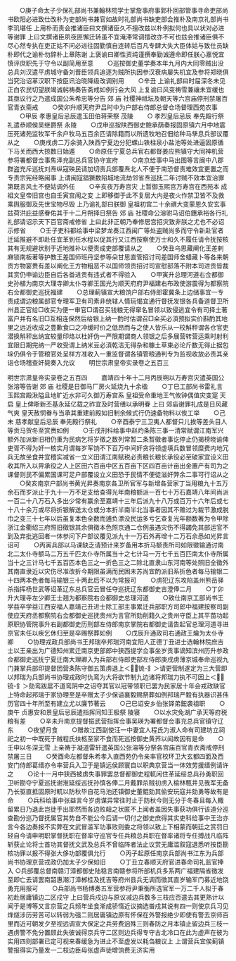 <!-- { "loadSidebar": true } -->
　　○庚子命太子少保礼部尚书兼翰林院学士掌詹事府事郭朴回部管事寻命吏部尚书欧阳必进致仕改朴为吏部尚书兼官如故时礼部尚书缺吏部会推朴及南京礼部尚书李玑堪任  上用朴而责会推诸臣曰文撰诸臣久不擅改兹以朴例拟何也具以状对必进等谢罪  上曰文撰诸臣夙夜匪懈迁转虽不宜淹滞常调擅改亦不可也兹会推诸臣俱不尽心然专执在吏正姑不问必进往固勤慎自连转后百凡专肆大失大臣体姑与致仕员缺朴即代之谕朴勿辞朴上章陈谢  上褒谕曰卿性资纯谨撰奉勤诚遵命即任朕心嘉悦宜慎评庶职先于守令以副简用至意
　　○巡按御史董学奏本年九月内大同零贼出没总兵刘汉遣平虏城守备刘晋臣领兵追逐为贼所执因参汉衰病屡失机宜及参将郑晓俱当究治诏革汉职下按臣讯治晓降级改调别用
　　○辛丑  上谕礼部曰时屇深冬未见正白农民切望朕竭诚躬祷奏告斋戒如例行会大风  上复谕曰风变祷雪兼禳未宜缓也其亟议行之乃遣成国公朱希忠等分告  郊  庙  社稷神祗坛及朝天等六宫庙停刑禁屠百官青衣斋戒
　　○癸卯升顺天府尹吕时中为户部右侍郎总督仓场督理西苑农事
　　○甲辰  孝惠皇后忌辰遣玉田伯蒋荣祭  茂陵
　　○  孝烈皇后忌辰  奉先殿行祭礼遣恭顺侯吴继爵祭  永陵
　　○戊申巡按陕西御史鲍承荫奏报固原镇六月中地震压死诸苑监牧军千余户牧马五百余匹请除籍而以所遗牧地召佃给种马孳息兵部议覆从之
　　○庚戌虏二万余骑入陕西宁夏边分犯螺山铁柱泉小盐池等处进逼固原循下马关而西大掠数日始遁
　　○命原任宁夏总兵官右都督姜应熊镇守大同神机营参将署都督佥事焦泽充副总兵官协守宣府
　　○南京给事中马出图等言闽中八郡群盗充斥巡抚刘焘纵寇殃民请加切责兵部覆焘北人不便于南恐督责难效宜更置之而专责宗宪经略闽事  上谓闽寇猖獗数陷城地流劫邻省焘巡抚二年讨贼不效本宜治罪第既言风土不便姑调外任
　　○辛亥夜万寿宫灾  上暂御玉熙宫万寿宫在西苑本  成祖文皇帝旧宫也自壬寅宫闱之变  上即移御于此不复居大内是夜火作禁卫皆不及救乘舆服御及先世宝物尽毁  上乃谕礼部曰朕御  皇祖初宫二十余禩大变蒙恩久安玄事兹荷洪庇益感眷佑其于十二月朔择日祭告  郊  庙  社稷命公溶驸马诏伯鏸承裕各行礼礼部请诏示天下百官斋戒修省  上曰此非正朝乃奉修居宫招灾致非朕之尤也不必诏示修省
　　○壬子吏科都给事中梁梦龙奏江西闽广等处盗贼尚多而守令新赴官者迁延推避不即赴任宜革到任水程以促其行又江西按察使万士和久不履任请令抚按核其有无规避状别于近地推补以便责成吏部覆请从之
　　○癸丑乌思藏阐化王差剌麻锁南板著等护教王差国师班丹坚参等朵甘思直管招讨司差国师舍蜡藏卜等各来朝贡方物宴赉有差以阐化王方物粗恶不以国师领贡招讨司宣慰部落不附本司进贡皆裁其赏仍申谕边臣自后各畨进贡有违式者不得验入
　　○甲寅升总理河道右佥都御史孙植为南京大理寺卿太仆寺卿王国光为顺天府府尹福建右布政使游震得为都察院右佥都御史巡抚福建
　　○总理蓟镇宣大粮饷户部右侍郎霍冀条上边储事宜一专责成谓边粮属部官专理军卫有司素非统辖人情玩愒宜通行督抚发银各兵备道督卫所州县正官给□收买为便一审官□谓召买钱粮无得窜名冒领以致侵逃宜令有司择土著富户并有名旧□互相连保然后给银上纳一酌时估谓召□籴买必湏预拟实价斟酌其地里之远近收成之豊歉食口之冲缓时价之低昂而与之使人皆乐从一校斛秤谓各仓官吏潜换斛秤出纳宜较量印烙以杜奸伪一严限期谓商人领银之后多展营转营运乘时射利宜限日期完纳一严收受谓上纳米豆必湏乾洁无得杂和糠土草束必论斤数无得止据包垛仍俱令于管粮官处呈样方准收入一重监督谓各镇管粮通判专为监视收放必责其亲诣仓场稽查奸毙奏入允议
　　明世宗肃皇帝实录卷之五百三


明世宗肃皇帝实录卷之五百四
　　嘉靖四十年十二月丙辰朔以万寿宫灾遣英国公张溶等告谢  郊  庙  社稷是日御马厂房火延烧九十余楹
　　○丁巳工部尚书雷礼言玉熙宫殿湫隘且地旷近水非可久御万寿宫系  皇祖受命重地王气攸钟偶值灾变寔  天启  皇上俾晣新丕基永延亿载之祚宜及时营缮以承明眷  上曰  郊庙谢罪礼成是日风藏气爽  皇天赦悯眷与当承其重建前殿如旧制余候式行仍速备物料以俟工举
　　○己未  慈孝献皇后忌辰  奉先殿行祭礼
　　○辛酉泰宁三卫夷人都督只儿挨等差头目人等贡马贺冬至赏赉如例
　　○壬戌刑科给事中赵灼条陈三事一清常赋谓江南军兴额外加派新旧相仍重为民病乞将岁徵之数列常暂二条暂徵者事讫停止仍揭榜晓谕俾吏胥不得为奸一核实月谓每岁军饷不下百万中间奸贪将领虚填兵数冒领糜费内地冗兵无故坐食并宜稽实减省一立义田谓江南赋税必责粮长粮长承役必至破家宜设义田收其所入以畀承役之人上区田六百亩中区五百亩下区四百亩计亩出金置产有司为之课督则民不偏累国课可足户部覆设立义田恐于民情不便徒滋奸弊余二事可行诏从之
　　○癸亥南京户部尚书黄光昇奏南京各卫所官军与新增各营家丁当用粮九十五万余石而岁派止于九十一万不足支给查得光年南粮额派一百七十万石嘉靖八年间尚派一百二十八万石入多出少常有赢余至嘉靖十三年后派九十八万或百万十六年后或七十八十余万或尽将折银解送太仓或分本折半南半北当事者因其不赡过为裁节激成脱巾之变三十七年以后虽复本色全数而逋负漂没民运多亏乞查复光年额数著为令甲除浙江金衢绍三府照旧徵银其余俱徵本色照京通二仓例虽遇灾伤不得蠲免其部运官不到及弃批逃回者一体参问下户部议覆见派九十一万石外再增十二万石余悉如光昇言诏可
　　○丙寅兵部以马课缺乏请预计来岁备用本折马额责所司如限徵输通讨南北二太仆寺额马二万五千匹太仆寺所属当十之七计马一万七千五百匹南太仆寺所属当十之三计马七千五百匹本色三之一折色三之二除北直隶山东河南等处照旧全徵外其南直隶近以灾伤尽准改折今期限虽满而民困未苏尚宜酌派旧系折色者每马输银二十四两本色者每马输银三十两此后不以为常报可
　　○虏犯辽东攻陷盖州熊岳驿杀指挥杨世武等诏革辽东总兵官云冒任夺巡抚辽东都御史吉澄俸二月
　　○丁卯升大理寺左少卿王士翘为都察院右佥都御史总理河道
　　○致仕南京工部尚书王学益卒学益江西安福人嘉靖己丑进士除工部主事累迁兵部职方司郎中福建按察司副使应天府丞都察院右佥都御史巡抚贵州为言官所劾削籍久之贵州守臣上其平苗功起原职协管院事升右副都御史历刑部左侍郎南京掌院右都御史请告起官总理河道寻进京官未任以疾乞休归至是卒赐祭葬如例
　　○戊辰升通政司右通政王爚为太仆寺卿
　　○协理戎政兵部尚书王邦瑞卒邦瑞河南宜阳人正德丁丑进士选翰林院庶吉士以王亲出为广德知州累迁南京吏部郎中狭西提学佥事坐岁贡事谪知滨州历升参政佥都御史巡抚宁夏迁南大理卿入为兵部右侍郎吏部左侍郎庚戌虏薄京城奉命巡视九门兼掌兵部印提督团营条陈守御五策虏退上＜锍-釒＞请更营制遂定为三大营即以邦瑞为兵部尚书协理戎政时仇鸾为大将欲节制九边诸将邦瑞力执不可因上＜锍-釒＞劾鸾跋扈不道鸾阴中之诏夺其官以冠带领职已罢为民家居十年会戎政缺官  上特命起邦瑞于家协理至是卒赠太子少保谥襄毅赐祭葬如例邦瑞严毅有执器识甚伟历官四十年所至有建立尤以廉节著云
　　○己巳诏安乡伯张铎弟鋐袭祖职
　　○庚午  贞惠安和景皇后忌辰遣指挥同知王极祭  陵寝
　　○以水灾免湖广承天等府税粮有差
　　○辛未升南京提督振武营指挥佥事吴瑛为署都督佥事充总兵官镇守辽东
　　○夜望月食
　　○赠故江西副使汪一中妻宜人程氏为淑人命有司建坊立祠祀之初一中既死于贼程氏扶柩至家不食而死巡按御史黄荞以闻故因有是命
　　○壬申以冬深无雪  上亲祷于凝道雷轩遣英国公张溶等分祭各宫庙百官青衣斋戒停刑禁屠三日
　　○癸酉命左都督朱希孝入直西苑仍令亲率官校环卫大玄都四面及西安门侍郎葛缙亦令率营兵入卫于是镇远侯顾寰自以职典京营当一体效劳援缙例请许之
　　○论十一月中狭西被虏失事罪罢总督都御史程軏闲住革延绥总兵孙勇职回卫听勘夺宁夏巡抚谢淮延绥巡抚孙慎各俸二月戴罪杀贼初虏入榆林甎井见我军无备乃长驱直抵固原时軏以防秋毕自花马池还镇御史董鲲劾其偷安玩寇并劾勇等故有是命
　　○兵科给事中张益言今岁虏谋异常往时止于防秋今则无分于冬春且每入輙留累日乃退此岂徒手出耶然而各边败衄之状匿不上闻者盖因失事获功俱行该道分巡查勘分巡乃督抚属官其势自不能公今后请一切付之御史庶得其实吏科给事中王治亦言今各边奏报不实弊在文武冒滥军功事败则委之将领以致上下相蒙而朝廷之赏罚日轻自今请申明职掌督抚职在督率守巡官专任兵粮总兵职在督率诸将专任搏战凡临阵斩获止论将士首功其督抚文武及总兵不曾临阵者法止议赏无庸滥叙寇退悉听按臣勘核功罪以报不得张大侈功部覆俱允行
　　○丙子起原任南京兵部尚书江东为兵部尚书协理京营戎政仍加太子少保如旧
　　○丁丑立春顺天府官进春命司礼监官捧入
○兵部覆总督南赣汀漳都御史陆稳言南赣参将所部机兵多系两广福建隔省徵发至即亡去请罢南韶惠潮汀漳郴桂及抚吉等府州县兵无调而徵其直岁输军门募近地饶勇充用报可
　　○兵部尚书杨博奏五军营参将尹秉衡所选官军一万二千人拟于春初赴居庸镇边二区戍守  上曰营兵戍边与原议减边兵数多三枝应否遣去其更熟计以闻于是博等又言京营之兵频年坐食渐成骄惰近议摘选畨戍其说有四一则使京兵习见烽燧涉历劳苦可以转弱为强二则居庸镇边原有怀保在外警报绝少即使有警去京师百里而近可朝发夕至视远调宣大保定之兵劳费逈殊三则春防之月本镇止留边兵三枝一遇虏警不免分置顾此失彼诚得京兵守二区则边兵得专守古北冷口在此为虚声在彼为实用四则部署已定可视来春缓急为进止不至虚发以耗刍粮议上  上谓营兵宜俟蓟镇警报得实乃量发一二枝边臣毋张虚声徒增饷费无济实用
